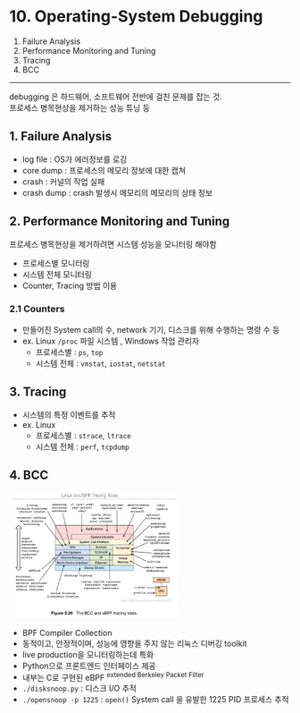 # 10. Operating-System Debugging

1. Failure Analysis
2. Performance Monitoring and Tuning
3. Tracing
4. BCC

---

debugging 은 하드웨어, 소프트웨어 전반에 걸친 문제를 잡는 것.  
프로세스 병목현상을 제거하는 성능 튜닝 등

## 1. Failure Analysis

- log file : OS가 에러정보를 로깅
- core dump : 프로세스의 메모리 정보에 대한 캡쳐
- crash : 커널의 작업 실패
- crash dump : crash 발생시 메모리의 메모리의 상태 정보

## 2. Performance Monitoring and Tuning

프로세스 병목현상을 제거하려면 시스템 성능을 모니터링 해야함

- 프로세스별 모니터링
- 시스템 전체 모니터링
- Counter, Tracing 방법 이용

### 2.1 Counters

- 만들어진 System call의 수, network 기기, 디스크를 위해 수행하는 명령 수 등
- ex. Linux `/proc` 파일 시스템 , Windows 작업 관리자
    - 프로세스별 : `ps`, `top`
    - 시스템 전체 : `vmstat`, `iostat`, `netstat`

## 3. Tracing

- 시스템의 특정 이벤트를 추적
- ex. Linux
    - 프로세스별 : `strace`, `ltrace`
    - 시스템 전체 : `perf`, `tcpdump`

## 4. BCC

<img src="img.png"  width="60%"/>

- BPF Compiler Collection
- 동적이고, 안정적이며, 성능에 영향을 주지 않는 리눅스 디버깅 toolkit
- live production을 모니터링하는데 특화
- Python으로 프론트엔드 인터페이스 제공
- 내부는 C로 구현된 eBPF <sup>extended Berkeley Packet Filter</sup>
- `./disksnoop.py` : 디스크 I/O 추적
- `./opensnoop -p 1225` : `open()` System call 을 유발한 1225 PID 프로세스 추적
